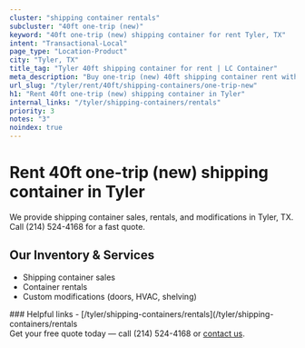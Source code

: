 ```yaml
---
cluster: "shipping container rentals"
subcluster: "40ft one-trip (new)"
keyword: "40ft one-trip (new) shipping container for rent Tyler, TX"
intent: "Transactional-Local"
page_type: "Location-Product"
city: "Tyler, TX"
title_tag: "Tyler 40ft shipping container for rent | LC Container"
meta_description: "Buy one-trip (new) 40ft shipping container rent with local delivery in Tyler, TX. LC Container — local Since 2003. Request a fast quote today."
url_slug: "/tyler/rent/40ft/shipping-containers/one-trip-new"
h1: "Rent 40ft one-trip (new) shipping container in Tyler"
internal_links: "/tyler/shipping-containers/rentals"
priority: 3
notes: "3"
noindex: true
---
```


# Rent 40ft one-trip (new) shipping container in Tyler

We provide shipping container sales, rentals, and modifications in Tyler, TX. Call (214) 524-4168 for a fast quote.

## Our Inventory & Services
- Shipping container sales
- Container rentals
- Custom modifications (doors, HVAC, shelving)

<div data-section="internal-links">
### Helpful links
- [/tyler/shipping-containers/rentals](/tyler/shipping-containers/rentals
</div>

<div data-section="cta">
Get your free quote today — call (214) 524-4168 or <a href="/contact">contact us</a>.
</div>

<script type="application/ld+json">{"@context":"https://schema.org","@type":"FAQPage","mainEntity":[{"@type":"Question","name":"How much does delivery cost in Tyler, TX?","acceptedAnswer":{"@type":"Answer","text":"Delivery costs vary by distance and container size. Most deliveries in Tyler, TX range from $150-$300. Call (214) 524-4168 for an exact quote based on your specific location."}},{"@type":"Question","name":"Do you offer financing or payment plans?","acceptedAnswer":{"@type":"Answer","text":"We accept major credit cards, checks, and can discuss commercial terms for bulk purchases. Call (214) 524-4168 to discuss options."}},{"@type":"Question","name":"Can you customize containers in Tyler, TX?","acceptedAnswer":{"@type":"Answer","text":"Yes — we perform modifications like doors, HVAC, insulation, and shelving. Request a custom quote at (214) 524-4168 or via our contact form."}}]}</script>
